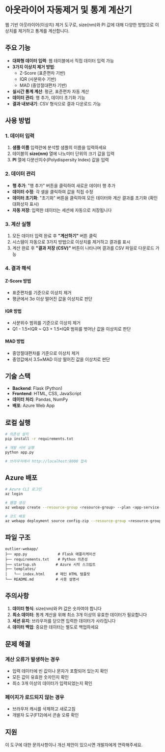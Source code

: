 # 아웃라이어 자동제거 및 통계 계산기

웹 기반 아웃라이어(이상치) 제거 도구로, size(nm)와 PI 값에 대해 다양한 방법으로 이상치를 제거하고 통계를 계산합니다.

## 주요 기능

- **대화형 데이터 입력**: 웹 테이블에서 직접 데이터 입력 가능
- **3가지 이상치 제거 방법**:
  - Z-Score (표준편차 기반)
  - IQR (사분위수 기반) 
  - MAD (중앙절대편차 기반)
- **실시간 통계 계산**: 평균, 표준편차 자동 계산
- **데이터 관리**: 행 추가, 데이터 초기화 기능
- **결과 내보내기**: CSV 형식으로 결과 다운로드 가능

## 사용 방법

### 1. 데이터 입력
1. **샘플 이름** 입력란에 분석할 샘플의 이름을 입력하세요
2. 테이블의 **size(nm)** 열에 나노미터 단위의 크기 값을 입력
3. **PI** 열에 다분산지수(Polydispersity Index) 값을 입력

### 2. 데이터 관리
- **행 추가**: "행 추가" 버튼을 클릭하여 새로운 데이터 행 추가
- **데이터 수정**: 각 셀을 클릭하여 값을 직접 수정
- **데이터 초기화**: "초기화" 버튼을 클릭하여 모든 데이터와 계산 결과를 초기화 (확인 대화상자 표시)
- **자동 저장**: 입력한 데이터는 세션에 자동으로 저장됩니다

### 3. 계산 실행
1. 모든 데이터 입력 완료 후 **"계산하기"** 버튼 클릭
2. 시스템이 자동으로 3가지 방법으로 이상치를 제거하고 결과를 표시
3. 계산 완료 후 **"결과 저장 (CSV)"** 버튼이 나타나며 결과를 CSV 파일로 다운로드 가능

### 4. 결과 해석

#### Z-Score 방법
- 표준편차를 기준으로 이상치 제거
- 평균에서 3σ 이상 떨어진 값을 이상치로 판단

#### IQR 방법  
- 사분위수 범위를 기준으로 이상치 제거
- Q1 - 1.5×IQR ~ Q3 + 1.5×IQR 범위를 벗어난 값을 이상치로 판단

#### MAD 방법
- 중앙절대편차를 기준으로 이상치 제거
- 중앙값에서 3.5×MAD 이상 떨어진 값을 이상치로 판단

## 기술 스택

- **Backend**: Flask (Python)
- **Frontend**: HTML, CSS, JavaScript
- **데이터 처리**: Pandas, NumPy
- **배포**: Azure Web App

## 로컬 실행

```bash
# 의존성 설치
pip install -r requirements.txt

# 개발 서버 실행
python app.py

# 브라우저에서 http://localhost:8000 접속
```

## Azure 배포

```bash
# Azure CLI 로그인
az login

# 웹앱 생성
az webapp create --resource-group <resource-group> --plan <app-service-plan> --name <app-name> --runtime "PYTHON|3.12"

# 코드 배포
az webapp deployment source config-zip --resource-group <resource-group> --name <app-name> --src <zip-file>
```

## 파일 구조

```
outlier-webapp/
├── app.py              # Flask 애플리케이션
├── requirements.txt    # Python 의존성
├── startup.sh         # Azure 시작 스크립트
├── templates/
│   └── index.html     # 메인 HTML 템플릿
└── README.md          # 사용 설명서
```

## 주의사항

1. **데이터 형식**: size(nm)와 PI 값은 숫자여야 합니다
2. **최소 데이터**: 통계 계산을 위해 최소 3개 이상의 유효한 데이터가 필요합니다
3. **세션 유지**: 브라우저를 닫으면 입력한 데이터가 사라집니다
4. **데이터 백업**: 중요한 데이터는 별도로 백업하세요

## 문제 해결

### 계산 오류가 발생하는 경우
- 입력 데이터에 빈 값이나 문자가 포함되어 있는지 확인
- 모든 값이 유효한 숫자인지 확인
- 최소 3개 이상의 데이터가 입력되었는지 확인

### 페이지가 로드되지 않는 경우
- 브라우저 캐시를 삭제하고 새로고침
- 개발자 도구(F12)에서 콘솔 오류 확인

## 지원

이 도구에 대한 문의사항이나 개선 제안이 있으시면 개발자에게 연락해주세요.